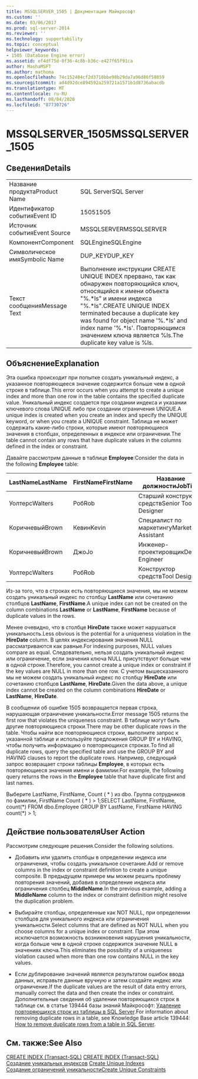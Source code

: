 ```yaml
---
title: MSSQLSERVER_1505 | Документация Майкрософт
ms.custom: ''
ms.date: 03/06/2017
ms.prod: sql-server-2014
ms.reviewer: ''
ms.technology: supportability
ms.topic: conceptual
helpviewer_keywords:
- 1505 (Database Engine error)
ms.assetid: ef4df75d-0f36-4c8b-b36c-e427f65f91ca
author: MashaMSFT
ms.author: mathoma
ms.openlocfilehash: 74c152404cf2d3710bbe98b29da7a96d86f58859
ms.sourcegitcommit: ad4d92dce894592a259721a1571b1d8736abacdb
ms.translationtype: MT
ms.contentlocale: ru-RU
ms.lasthandoff: 08/04/2020
ms.locfileid: "87730726"
---
```

# <a name="mssqlserver_1505"></a><span data-ttu-id="e788f-102">MSSQLSERVER_1505</span><span class="sxs-lookup"><span data-stu-id="e788f-102">MSSQLSERVER_1505</span></span>
    
## <a name="details"></a><span data-ttu-id="e788f-103">Сведения</span><span class="sxs-lookup"><span data-stu-id="e788f-103">Details</span></span>  
  
|||  
|-|-|  
|<span data-ttu-id="e788f-104">Название продукта</span><span class="sxs-lookup"><span data-stu-id="e788f-104">Product Name</span></span>|<span data-ttu-id="e788f-105">SQL Server</span><span class="sxs-lookup"><span data-stu-id="e788f-105">SQL Server</span></span>|  
|<span data-ttu-id="e788f-106">Идентификатор события</span><span class="sxs-lookup"><span data-stu-id="e788f-106">Event ID</span></span>|<span data-ttu-id="e788f-107">1505</span><span class="sxs-lookup"><span data-stu-id="e788f-107">1505</span></span>|  
|<span data-ttu-id="e788f-108">Источник события</span><span class="sxs-lookup"><span data-stu-id="e788f-108">Event Source</span></span>|<span data-ttu-id="e788f-109">MSSQLSERVER</span><span class="sxs-lookup"><span data-stu-id="e788f-109">MSSQLSERVER</span></span>|  
|<span data-ttu-id="e788f-110">Компонент</span><span class="sxs-lookup"><span data-stu-id="e788f-110">Component</span></span>|<span data-ttu-id="e788f-111">SQLEngine</span><span class="sxs-lookup"><span data-stu-id="e788f-111">SQLEngine</span></span>|  
|<span data-ttu-id="e788f-112">Символическое имя</span><span class="sxs-lookup"><span data-stu-id="e788f-112">Symbolic Name</span></span>|<span data-ttu-id="e788f-113">DUP_KEY</span><span class="sxs-lookup"><span data-stu-id="e788f-113">DUP_KEY</span></span>|  
|<span data-ttu-id="e788f-114">Текст сообщения</span><span class="sxs-lookup"><span data-stu-id="e788f-114">Message Text</span></span>|<span data-ttu-id="e788f-115">Выполнение инструкции CREATE UNIQUE INDEX прервано, так как обнаружен повторяющийся ключ, относящийся к имени объекта "%.\*ls" и имени индекса "%.\*ls".</span><span class="sxs-lookup"><span data-stu-id="e788f-115">CREATE UNIQUE INDEX terminated because a duplicate key was found for object name '%.\*ls' and index name '%.\*ls'.</span></span>  <span data-ttu-id="e788f-116">Повторяющимся значением ключа является %ls.</span><span class="sxs-lookup"><span data-stu-id="e788f-116">The duplicate key value is %ls.</span></span>|  
  
## <a name="explanation"></a><span data-ttu-id="e788f-117">Объяснение</span><span class="sxs-lookup"><span data-stu-id="e788f-117">Explanation</span></span>  
 <span data-ttu-id="e788f-118">Эта ошибка происходит при попытке создать уникальный индекс, а указанное повторяющееся значение содержится больше чем в одной строке в таблице.</span><span class="sxs-lookup"><span data-stu-id="e788f-118">This error occurs when you attempt to create a unique index and more than one row in the table contains the specified duplicate value.</span></span> <span data-ttu-id="e788f-119">Уникальный индекс создается при создании индекса и указании ключевого слова UNIQUE либо при создании ограничения UNIQUE.</span><span class="sxs-lookup"><span data-stu-id="e788f-119">A unique index is created when you create an index and specify the UNIQUE keyword, or when you create a UNIQUE constraint.</span></span> <span data-ttu-id="e788f-120">Таблица не может содержать какие-либо строки, которые имеют повторяющиеся значения в столбцах, определенных в индексе или ограничении.</span><span class="sxs-lookup"><span data-stu-id="e788f-120">The table cannot contain any rows that have duplicate values in the columns defined in the index or constraint.</span></span>  
  
 <span data-ttu-id="e788f-121">Давайте рассмотрим данные в таблице **Employee**:</span><span class="sxs-lookup"><span data-stu-id="e788f-121">Consider the data in the following **Employee** table:</span></span>  
  
|<span data-ttu-id="e788f-122">LastName</span><span class="sxs-lookup"><span data-stu-id="e788f-122">LastName</span></span>|<span data-ttu-id="e788f-123">FirstName</span><span class="sxs-lookup"><span data-stu-id="e788f-123">FirstName</span></span>|<span data-ttu-id="e788f-124">Название должности</span><span class="sxs-lookup"><span data-stu-id="e788f-124">JobTitle</span></span>|<span data-ttu-id="e788f-125">HireDate</span><span class="sxs-lookup"><span data-stu-id="e788f-125">HireDate</span></span>|  
|--------------|---------------|--------------|--------------|  
|<span data-ttu-id="e788f-126">Уолтерс</span><span class="sxs-lookup"><span data-stu-id="e788f-126">Walters</span></span>|<span data-ttu-id="e788f-127">Роб</span><span class="sxs-lookup"><span data-stu-id="e788f-127">Rob</span></span>|<span data-ttu-id="e788f-128">Старший конструктор средств</span><span class="sxs-lookup"><span data-stu-id="e788f-128">Senior Tool Designer</span></span>|<span data-ttu-id="e788f-129">2004-11-19</span><span class="sxs-lookup"><span data-stu-id="e788f-129">2004-11-19</span></span>|  
|<span data-ttu-id="e788f-130">Коричневый</span><span class="sxs-lookup"><span data-stu-id="e788f-130">Brown</span></span>|<span data-ttu-id="e788f-131">Кевин</span><span class="sxs-lookup"><span data-stu-id="e788f-131">Kevin</span></span>|<span data-ttu-id="e788f-132">Специалист по маркетингу</span><span class="sxs-lookup"><span data-stu-id="e788f-132">Marketing Assistant</span></span>|<span data-ttu-id="e788f-133">NULL</span><span class="sxs-lookup"><span data-stu-id="e788f-133">NULL</span></span>|  
|<span data-ttu-id="e788f-134">Коричневый</span><span class="sxs-lookup"><span data-stu-id="e788f-134">Brown</span></span>|<span data-ttu-id="e788f-135">Джо</span><span class="sxs-lookup"><span data-stu-id="e788f-135">Jo</span></span>|<span data-ttu-id="e788f-136">Инженер-проектировщик</span><span class="sxs-lookup"><span data-stu-id="e788f-136">Design Engineer</span></span>|<span data-ttu-id="e788f-137">NULL</span><span class="sxs-lookup"><span data-stu-id="e788f-137">NULL</span></span>|  
|<span data-ttu-id="e788f-138">Уолтерс</span><span class="sxs-lookup"><span data-stu-id="e788f-138">Walters</span></span>|<span data-ttu-id="e788f-139">Роб</span><span class="sxs-lookup"><span data-stu-id="e788f-139">Rob</span></span>|<span data-ttu-id="e788f-140">Конструктор средств</span><span class="sxs-lookup"><span data-stu-id="e788f-140">Tool Designer</span></span>|<span data-ttu-id="e788f-141">2001-08-09</span><span class="sxs-lookup"><span data-stu-id="e788f-141">2001-08-09</span></span>|  
  
 <span data-ttu-id="e788f-142">Из-за того, что в строках есть повторяющиеся значения, мы не можем создать уникальный индекс по столбцу **LastName** или сочетанию столбцов **LastName**, **FirstName**.</span><span class="sxs-lookup"><span data-stu-id="e788f-142">A unique index can not be created on the column combinations **LastName** or **LastName**, **FirstName** because of duplicate values in the rows.</span></span>  
  
 <span data-ttu-id="e788f-143">Менее очевидно, что в столбце **HireDate** также может нарушаться уникальность.</span><span class="sxs-lookup"><span data-stu-id="e788f-143">Less obvious is the potential for a uniqueness violation in the **HireDate** column.</span></span> <span data-ttu-id="e788f-144">В целях индексирования значения NULL рассматриваются как равные.</span><span class="sxs-lookup"><span data-stu-id="e788f-144">For indexing purposes, NULL values compare as equal.</span></span> <span data-ttu-id="e788f-145">Следовательно, нельзя создать уникальный индекс или ограничение, если значения ключа NULL присутствуют больше чем в одной строке.</span><span class="sxs-lookup"><span data-stu-id="e788f-145">Therefore, you cannot create a unique index or constraint if the key values are NULL in more than one row.</span></span> <span data-ttu-id="e788f-146">С учетом вышесказанного мы не можем создать уникальный индекс по столбцу **HireDate** или сочетанию столбцов **LastName**, **HireDate**.</span><span class="sxs-lookup"><span data-stu-id="e788f-146">Given the data above, a unique index cannot be created on the column combinations **HireDate** or **LastName**, **HireDate**.</span></span>  
  
 <span data-ttu-id="e788f-147">В сообщении об ошибке 1505 возвращается первая строка, нарушающая ограничение уникальности.</span><span class="sxs-lookup"><span data-stu-id="e788f-147">Error message 1505 returns the first row that violates the uniqueness constraint.</span></span> <span data-ttu-id="e788f-148">В таблице могут быть другие повторяющиеся строки.</span><span class="sxs-lookup"><span data-stu-id="e788f-148">There may be other duplicate rows in the table.</span></span> <span data-ttu-id="e788f-149">Чтобы найти все повторяющиеся строки, выполните запрос к указанной таблице и используйте предложения GROUP BY и HAVING, чтобы получить информацию о повторяющихся строках.</span><span class="sxs-lookup"><span data-stu-id="e788f-149">To find all duplicate rows, query the specified table and use the GROUP BY and HAVING clauses to report the duplicate rows.</span></span> <span data-ttu-id="e788f-150">Например, следующий запрос возвращает строки таблицы **Employee**, в которых есть повторяющиеся значения имени и фамилии:</span><span class="sxs-lookup"><span data-stu-id="e788f-150">For example, the following query returns the rows in the **Employee** table that have duplicate first and last names.</span></span>  
  
 <span data-ttu-id="e788f-151">Выберите LastName, FirstName, Count ( \* ) из dbo. Группа сотрудников по фамилии, FirstName Count ( \* ) > 1;</span><span class="sxs-lookup"><span data-stu-id="e788f-151">SELECT LastName, FirstName, count(\*) FROM dbo.Employee GROUP BY LastName, FirstName HAVING count(\*) > 1;</span></span>  
  
## <a name="user-action"></a><span data-ttu-id="e788f-152">Действие пользователя</span><span class="sxs-lookup"><span data-stu-id="e788f-152">User Action</span></span>  
 <span data-ttu-id="e788f-153">Рассмотрим следующие решения.</span><span class="sxs-lookup"><span data-stu-id="e788f-153">Consider the following solutions.</span></span>  
  
-   <span data-ttu-id="e788f-154">Добавить или удалить столбцы в определении индекса или ограничения, чтобы создать уникальное сочетание.</span><span class="sxs-lookup"><span data-stu-id="e788f-154">Add or remove columns in the index or constraint definition to create a unique composite.</span></span> <span data-ttu-id="e788f-155">В предыдущем примере мы можем решить проблему повторения значений, добавив в определение индекса или ограничения столбец **MiddleName**.</span><span class="sxs-lookup"><span data-stu-id="e788f-155">In the previous example, adding a **MiddleName** column to the index or constraint definition might resolve the duplication problem.</span></span>  
  
-   <span data-ttu-id="e788f-156">Выбирайте столбцы, определенные как NOT NULL, при определении столбцов для уникального индекса или ограничения уникальности.</span><span class="sxs-lookup"><span data-stu-id="e788f-156">Select columns that are defined as NOT NULL when you choose columns for a unique index or constraint.</span></span> <span data-ttu-id="e788f-157">При этом исключается возможность возникновения нарушения уникальности, когда больше чем в одной строке содержится значение NULL в значениях ключа.</span><span class="sxs-lookup"><span data-stu-id="e788f-157">This eliminates the possibility of a uniqueness violation caused when more than one row contains NULL in the key values.</span></span>  
  
-   <span data-ttu-id="e788f-158">Если дублирование значений является результатом ошибок ввода данных, исправьте данные вручную и затем создайте индекс или ограничение.</span><span class="sxs-lookup"><span data-stu-id="e788f-158">If the duplicate values are the result of data entry errors, manually correct the data and then create the index or constraint.</span></span> <span data-ttu-id="e788f-159">Дополнительные сведения об удалении повторяющихся строк в таблице см. в статье 139444 базы знаний Майкрософт: [Удаление повторяющихся строк из таблицы в SQL Server](https://support.microsoft.com/kb/139444).</span><span class="sxs-lookup"><span data-stu-id="e788f-159">For information about removing duplicate rows in a table, see Knowledge Base article 139444: [How to remove duplicate rows from a table in SQL Server](https://support.microsoft.com/kb/139444).</span></span>  
  
## <a name="see-also"></a><span data-ttu-id="e788f-160">См. также:</span><span class="sxs-lookup"><span data-stu-id="e788f-160">See Also</span></span>  
 <span data-ttu-id="e788f-161">[CREATE INDEX (Transact-SQL)](/sql/t-sql/statements/create-index-transact-sql) </span><span class="sxs-lookup"><span data-stu-id="e788f-161">[CREATE INDEX &#40;Transact-SQL&#41;](/sql/t-sql/statements/create-index-transact-sql) </span></span>  
 <span data-ttu-id="e788f-162">[Создание уникальных индексов](../indexes/indexes.md) </span><span class="sxs-lookup"><span data-stu-id="e788f-162">[Create Unique Indexes](../indexes/indexes.md) </span></span>  
 [<span data-ttu-id="e788f-163">Создание ограничений уникальности</span><span class="sxs-lookup"><span data-stu-id="e788f-163">Create Unique Constraints</span></span>](../tables/create-unique-constraints.md)  
  
  
